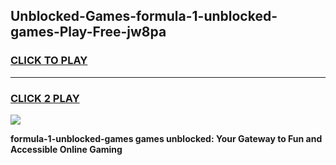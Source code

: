 
## Unblocked-Games-formula-1-unblocked-games-Play-Free-jw8pa
<h3>
<a href="https://premium76.site?title=formula-1-unblocked-games&ref=24M">CLICK TO PLAY</a></h3>
<hr>

<h3>
<a href="https://premium76.site?title=formula-1-unblocked-games&ref=24M">CLICK 2 PLAY</a>
  
</h3>

<a href="https://premium76.site?title=formula-1-unblocked-games&ref=24M"><img src="https://clearcache.store/games.png"></a>


**formula-1-unblocked-games games unblocked: Your Gateway to Fun and Accessible Online Gaming**
